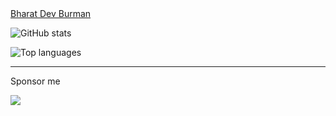 <div class="badge-base LI-profile-badge" data-locale="en_US" data-size="medium" data-theme="dark" data-type="HORIZONTAL" data-vanity="bharat-dev-burman" data-version="v1"><a class="badge-base__link LI-simple-link" href="https://in.linkedin.com/in/bharat-dev-burman?trk=profile-badge">Bharat Dev Burman</a></div>

![GitHub stats](https://github-readme-stats.vercel.app/api?username=crazo7924&count_private=true&show_icons=true&border_radius=8px&hide_border=true&include_all_commits=true)

![Top languages](https://github-readme-stats.vercel.app/api/top-langs?username=crazo7924&layout=compact&show_icons=true&border_radius=8px&hide_border=true)

---

Sponsor me

<a href="https://www.buymeacoffee.com/crazo7924" target="_blank"><img src="https://img.buymeacoffee.com/button-api/?text=Buy me a coffee&emoji=&slug=crazo7924&button_colour=FFDD00&font_colour=000000&font_family=Lato&outline_colour=000000&coffee_colour=ffffff" /></a>

<script src="https://platform.linkedin.com/badges/js/profile.js" async defer type="text/javascript"></script>

